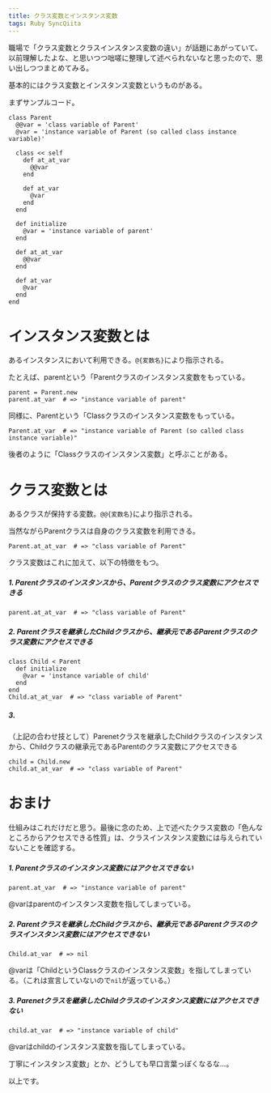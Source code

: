 ```yaml
---
title: クラス変数とインスタンス変数
tags: Ruby SyncQiita
---
```

職場で「クラス変数とクラスインスタンス変数の違い」が話題にあがっていて、以前理解したよな、と思いつつ咄嗟に整理して述べられないなと思ったので、思い出しつつまとめてみる。

基本的にはクラス変数とインスタンス変数というものがある。

まずサンプルコード。

    
    
    class Parent
      @@var = 'class variable of Parent'
      @var = 'instance variable of Parent (so called class instance variable)'
    
      class << self
        def at_at_var
          @@var
        end
    
        def at_var
          @var
        end
      end
    
      def initialize
        @var = 'instance variable of parent'
      end
    
      def at_at_var
        @@var
      end
    
      def at_var
        @var
      end
    end
    

# インスタンス変数とは

あるインスタンスにおいて利用できる。`@{変数名}`により指示される。

たとえば、parentという「Parentクラスのインスタンス変数をもっている。

    
    
    parent = Parent.new
    parent.at_var  # => "instance variable of parent"
    

同様に、Parentという「Classクラスのインスタンス変数をもっている。

    
    
    Parent.at_var  # => "instance variable of Parent (so called class instance variable)"
    

後者のように「Classクラスのインスタンス変数」と呼ぶことがある。

# クラス変数とは

あるクラスが保持する変数。`@@{変数名}`により指示される。

当然ながらParentクラスは自身のクラス変数を利用できる。

    
    
    Parent.at_at_var  # => "class variable of Parent"
    

クラス変数はこれに加えて、以下の特徴をもつ。

##### 1\. Parentクラスのインスタンスから、Parentクラスのクラス変数にアクセスできる

    
    
    parent.at_at_var  # => "class variable of Parent"
    

##### 2\. Parentクラスを継承したChildクラスから、継承元であるParentクラスのクラス変数にアクセスできる

    
    
    class Child < Parent
      def initialize
        @var = 'instance variable of child'
      end
    end
    Child.at_at_var  # => "class variable of Parent"
    

##### 3\.
（上記の合わせ技として）Parenetクラスを継承したChildクラスのインスタンスから、Childクラスの継承元であるParentのクラス変数にアクセスできる

    
    
    child = Child.new
    child.at_at_var  # => "class variable of Parent"
    

# おまけ

仕組みはこれだけだと思う。最後に念のため、上で述べたクラス変数の「色んなところからアクセスできる性質」は、クラスインスタンス変数には与えられていないことを確認する。

##### 1\. Parentクラスのインスタンス変数にはアクセスできない

    
    
    parent.at_var  # => "instance variable of parent"
    

@varはparentのインスタンス変数を指してしまっている。

##### 2\. Parentクラスを継承したChildクラスから、継承元であるParentクラスのクラスインスタンス変数にはアクセスできない

    
    
    Child.at_var  # => nil
    

@varは「ChildというClassクラスのインスタンス変数」を指してしまっている。（これは宣言していないので`nil`が返っている。）

##### 3\. Parenetクラスを継承したChildクラスのインスタンス変数にはアクセスできない

    
    
    child.at_var  # => "instance variable of child"
    

@varはchildのインスタンス変数を指してしまっている。

丁寧にインスタンス変数」とか、どうしても早口言葉っぽくなるな...。

以上です。